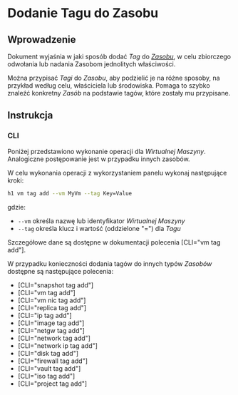# Dodanie Tagu do Zasobu

## Wprowadzenie

Dokument wyjaśnia w jaki sposób dodać *Tag* do *[Zasobu](/platform/resource.md)*,  w celu zbiorczego odwołania lub nadania Zasobom jednolitych właściwości.

Można przypisać *Tagi* do *Zasobu*, aby podzielić je na różne sposoby, na przykład według celu, właściciela lub środowiska. Pomaga to szybko znaleźć konkretny *Zasób* na podstawie tagów, które zostały mu przypisane.

## Instrukcja

### CLI

Poniżej przedstawiono wykonanie operacji dla *Wirtualnej Maszyny*. Analogiczne postępowanie jest w przypadku innych zasobów.

W celu wykonania operacji z wykorzystaniem panelu wykonaj następujące kroki:

```bash
h1 vm tag add --vm MyVm --tag Key=Value
```

gdzie:

 * ```--vm``` określa nazwę lub identyfikator *Wirtualnej Maszyny*
 * ```--tag``` określa klucz i wartość (oddzielone "=") dla *Tagu*

Szczegółowe dane są dostępne w dokumentacji polecenia [CLI="vm tag add"].

W przypadku konieczności dodania tagów do innych typów *Zasobów* dostępne są następujące polecenia:

* [CLI="snapshot tag add"]
* [CLI="vm tag add"]
* [CLI="vm nic tag add"]
* [CLI="replica tag add"]
* [CLI="ip tag add"]
* [CLI="image tag add"]
* [CLI="netgw tag add"]
* [CLI="network tag add"]
* [CLI="network ip tag add"]
* [CLI="disk tag add"]
* [CLI="firewall tag add"]
* [CLI="vault tag add"]
* [CLI="iso tag add"]
* [CLI="project tag add"]